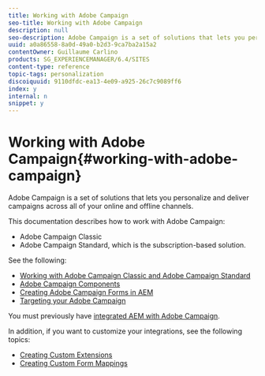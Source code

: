 ```yaml
---
title: Working with Adobe Campaign
seo-title: Working with Adobe Campaign
description: null
seo-description: Adobe Campaign is a set of solutions that lets you personalize and deliver campaigns across all of your online and offline channels
uuid: a0a86558-8a0d-49a0-b2d3-9ca7ba2a15a2
contentOwner: Guillaume Carlino
products: SG_EXPERIENCEMANAGER/6.4/SITES
content-type: reference
topic-tags: personalization
discoiquuid: 9110dfdc-ea13-4e09-a925-26c7c9089ff6
index: y
internal: n
snippet: y
---
```


# Working with Adobe Campaign{#working-with-adobe-campaign}

Adobe Campaign is a set of solutions that lets you personalize and deliver campaigns across all of your online and offline channels.

This documentation describes how to work with Adobe Campaign:

* Adobe Campaign Classic 
* Adobe Campaign Standard, which is the subscription-based solution.

See the following:

* [Working with Adobe Campaign Classic and Adobe Campaign Standard](../../../sites/authoring/using/campaign.md)
* [Adobe Campaign Components](../../../sites/authoring/using/adobe-campaign-components.md)
* [Creating Adobe Campaign Forms in AEM](../../../sites/authoring/using/adobe-campaign-forms.md)
* [Targeting your Adobe Campaign](../../../sites/authoring/using/target-adobe-campaign.md)

You must previously have [integrated AEM with Adobe Campaign](../../../sites/administering/using/campaign.md).

In addition, if you want to customize your integrations, see the following topics:

* [Creating Custom Extensions](../../../sites/developing/using/extending-campaign-extensions.md)
* [Creating Custom Form Mappings](../../../sites/developing/using/extending-campaign-form-mapping.md)

